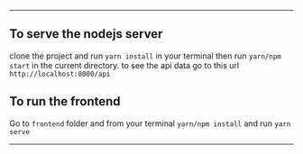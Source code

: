 
___

## To serve the nodejs server
clone the project and run `yarn install` in your terminal then
run `yarn/npm start` in the current directory. to see the api data go to this url `http://localhost:8000/api`
## To run the frontend
Go to `frontend` folder and from your terminal `yarn/npm install`  and run `yarn serve`
___



